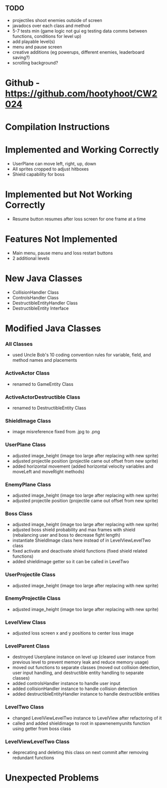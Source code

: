 ## TODO
- projectiles shoot enemies outside of screen
- javadocs over each class and method
- 5-7 tests min (game logic not gui eg testing data comms between functions, conditions for level up)
- add playable level(s)
- menu and pause screen
- creative additions (eg powerups, different enemies, leaderboard saving?)
- scrolling background?

# Github - https://github.com/hootyhoot/CW2024

# Compilation Instructions

# Implemented and Working Correctly
- UserPlane can move left, right, up, down
- All sprites cropped to adjust hitboxes
- Shield capability for boss

# Implemented but Not Working Correctly
- Resume button resumes after loss screen for one frame at a time

# Features Not Implemented
- Main menu, pause menu and loss restart buttons
- 2 additional levels

# New Java Classes
- CollisionHandler Class
- ControlsHandler Class
- DestructibleEntityHandler Class
- DestructibleEntity Interface

# Modified Java Classes

### All Classes
- used Uncle Bob's 10 coding convention rules for variable, field, and method names and placements

### ActiveActor Class
- renamed to GameEntity Class

### ActiveActorDestructible Class
- renamed to DestructibleEntity Class

### ShieldImage Class
- image misreference fixed from .jpg to .png

### UserPlane Class
- adjusted image_height (image too large after replacing with new sprite)
- adjusted projectile position (projectile came out offset from new sprite)
- added horizontal movement (added horizontal velocity variables and moveLeft and moveRight methods)

### EnemyPlane Class
- adjusted image_height (image too large after replacing with new sprite)
- adjusted projectile position (projectile came out offset from new sprite)

### Boss Class
- adjusted image_height (image too large after replacing with new sprite)
- adjusted boss shield probability and max frames with shield (rebalancing user and boss to decrease fight length)
- instantiate ShieldImage class here instead of in LevelViewLevelTwo class
- fixed activate and deactivate shield functions (fixed shield related functions)
- added shieldimage getter so it can be called in LevelTwo

### UserProjectile Class
- adjusted image_height (image too large after replacing with new sprite)

### EnemyProjectile Class
- adjusted image_height (image too large after replacing with new sprite)

### LevelView Class
- adjusted loss screen x and y positions to center loss image

### LevelParent Class
- destroyed Userplane instance on level up (cleared user instance from previous level to prevent memory leak and reduce memory usage)
- moved out functions to separate classes (moved out collision detection, user input handling, and destructible entity handling to separate classes)
- added controlsHandler instance to handle user input
- added collisionHandler instance to handle collision detection
- added destructibleEntityHandler instance to handle destructible entities

### LevelTwo Class
- changed LevelViewLevelTwo instance to LevelView after refactoring of it
- called and added shieldimage to root in spawnenemyunits function using getter from boss class

### LevelViewLevelTwo Class
- deprecating and deleting this class on next commit after removing redundant functions

# Unexpected Problems
